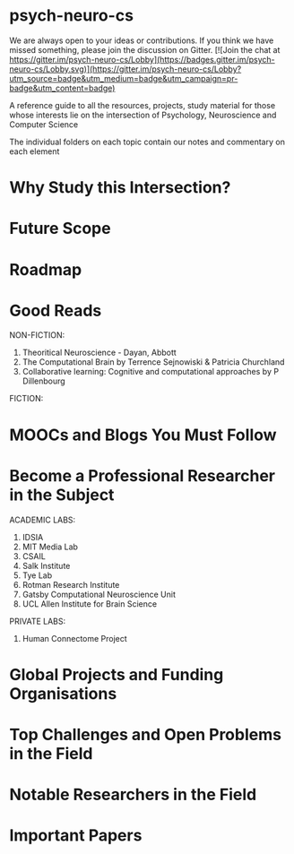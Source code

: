 # psych-neuro-cs
We are always open to your ideas or contributions. If you think we have missed something, please join the discussion on Gitter. 
[![Join the chat at https://gitter.im/psych-neuro-cs/Lobby](https://badges.gitter.im/psych-neuro-cs/Lobby.svg)](https://gitter.im/psych-neuro-cs/Lobby?utm_source=badge&utm_medium=badge&utm_campaign=pr-badge&utm_content=badge) 


A reference guide to all the resources, projects, study material for those whose interests lie on the intersection of Psychology, Neuroscience and Computer Science 

The individual folders on each topic contain our notes and commentary on each element

# Why Study this Intersection? 

# Future Scope 

# Roadmap

# Good Reads 

NON-FICTION:
1. Theoritical Neuroscience - Dayan, Abbott
2. The Computational Brain by Terrence Sejnowiski & Patricia Churchland
3. Collaborative learning: Cognitive and computational approaches by P Dillenbourg

FICTION:

# MOOCs and Blogs You Must Follow

# Become a Professional Researcher in the Subject 

ACADEMIC LABS:

1. IDSIA	
2. MIT Media Lab	
3. CSAIL	
4. Salk Institute	
5. Tye Lab	
6. Rotman Research Institute	
7. Gatsby Computational Neuroscience Unit
8. UCL	Allen Institute for Brain Science	

PRIVATE LABS: 

1. Human Connectome Project

# Global Projects and Funding Organisations

# Top Challenges and Open Problems in the Field

# Notable Researchers in the Field

# Important Papers 

